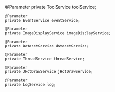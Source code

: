 @Parameter
	private ToolService toolService;

	@Parameter
	private EventService eventService;

	@Parameter
	private ImageDisplayService imageDisplayService;

	@Parameter
	private DatasetService datasetService;

	@Parameter
	private ThreadService threadService;

	@Parameter
	private JHotDrawService jHotDrawService;

	@Parameter
	private LogService log;
